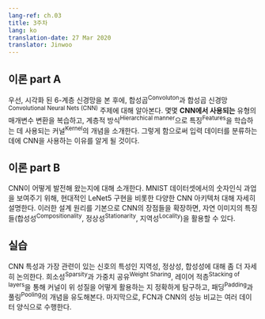 ```yaml
---
lang-ref: ch.03
title: 3주차
lang: ko
translation-date: 27 Mar 2020
translator: Jinwoo
---
```


## 이론 part A

<!--
We first see a visualization of a 6-layer neural network. Next we begin with the topic of Convolutions and Convolution Neural Networks (CNN). We review several types of parameter transformations in the context of CNNs and introduce the idea of a kernel, which is used to learn features in a hierarchical manner. Thereby allowing us to classify our input data which is the basic idea motivating the use of CNNs.
-->
우선, 시각화 된 6-계층 신경망을 본 후에, 합성곱<sup>Convoluton</sup>과 합성곱 신경망<sup>Convolutional Neural Nets (CNN)</sup> 주제에 대해 알아본다. 몇몇 **CNN에서 사용되는** 유형의 매개변수 변환을 복습하고, 계층적 방식<sup>Hierarchical manner</sup>으로 특징<sup>Features</sup>을 학습하는 데 사용되는 커널<sup>Kernel</sup>의 개념을 소개한다. 그렇게 함으로써 입력 데이터를 분류하는 데에 CNN을 사용하는 이유를 알게 될 것이다.

## 이론 part B
<!--
We give an introduction on how CNNs have evolved over time. We discuss in detail different CNN architectures, including a modern implementation of LeNet5 to exemplify the task of digit recognition on the MNIST dataset. Based on its design principles, we expand on the advantages of CNNs which allows us to exploit the compositionality, stationarity, and locality features of natural images.
-->
CNN이 어떻게 발전해 왔는지에 대해 소개한다. MNIST 데이터셋에서의 숫자인식 과업을 보여주기 위해, 현대적인 LeNet5 구현을 비롯한 다양한 CNN 아키텍처 대해 자세히 설명한다. 이러한 설계 원리를 기본으로 CNN의 장점들을 확장하면, 자연 이미지의 특징들(합성성<sup>Compositionality</sup>, 정상성<sup>Stationarity</sup>, 지역성<sup>Locality</sup>)을 활용할 수 있다.

## 실습
<!--
Properties of natural signals that are most relevant to CNNs are discussed in more detail, namely: Locality, Stationarity, and Compositionality. We explore precisely how a kernel exploits these features through sparsity, weight sharing and the stacking of layers, as well as motivate the concepts of padding and pooling. Finally, a performance comparison between FCN and CNN was done for different data modalities.
-->
CNN 특성과 가장 관련이 있는 신호의 특성인 지역성, 정상성, 합성성에 대해 좀 더 자세히 논의한다. 희소성<sup>Sparsity</sup>과 가중치 공유<sup>Weight Sharing</sup>, 레이어 적층<sup>Stacking of layers</sup>을 통해 커널이 위 성질을 어떻게 활용하는 지 정확하게 탐구하고, 패딩<sup>Padding</sup>과 풀링<sup>Pooling</sup>의 개념을 유도해본다. 마지막으로, FCN과 CNN의 성능 비교는 여러 데이터 양식으로 수행한다.
